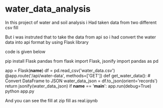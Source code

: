 # water_data_analysis

In this project of water and soil analysis i Had taken data from two different csv fill

But i was instruted that to take the data from api so i had convert the water data into api format by using Flask library 

code is given below

pip install Flask pandas
from flask import Flask, jsonify
import pandas as pd

app = Flask(__name__)
df = pd.read_csv('water_data.csv')
@app.route('/api/water-data', methods=['GET'])
def get_water_data():
    # Convert DataFrame to JSON
    water_data_json = df.to_json(orient='records')
    return jsonify(water_data_json)
if __name__ == '__main__':
    app.run(debug=True)
python app.py

And you can see the fill at zip fill as  real.ipynb
